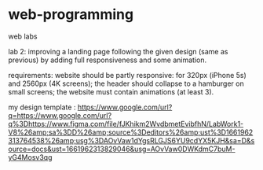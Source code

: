 # web-programming
web labs

lab 2: 
 improving a landing page following the given design (same as previous) by adding full responsiveness and some animation.

requirements: 
website should be partly responsive: for 320px (iPhone 5s) and 2560px (4K screens);
the header should collapse to a hamburger on small screens;
the website must contain animations (at least 3).

my design template : https://www.google.com/url?q=https://www.google.com/url?q%3Dhttps://www.figma.com/file/fJKhikm2WvdbmetEvibfhN/LabWork1-V8%26amp;sa%3DD%26amp;source%3Deditors%26amp;ust%3D1661962313764538%26amp;usg%3DAOvVaw1dYgsRLGJS6YU9cdYX5KJH&sa=D&source=docs&ust=1661962313829046&usg=AOvVaw0DWKdmC7buM-yG4Mosv3qg
